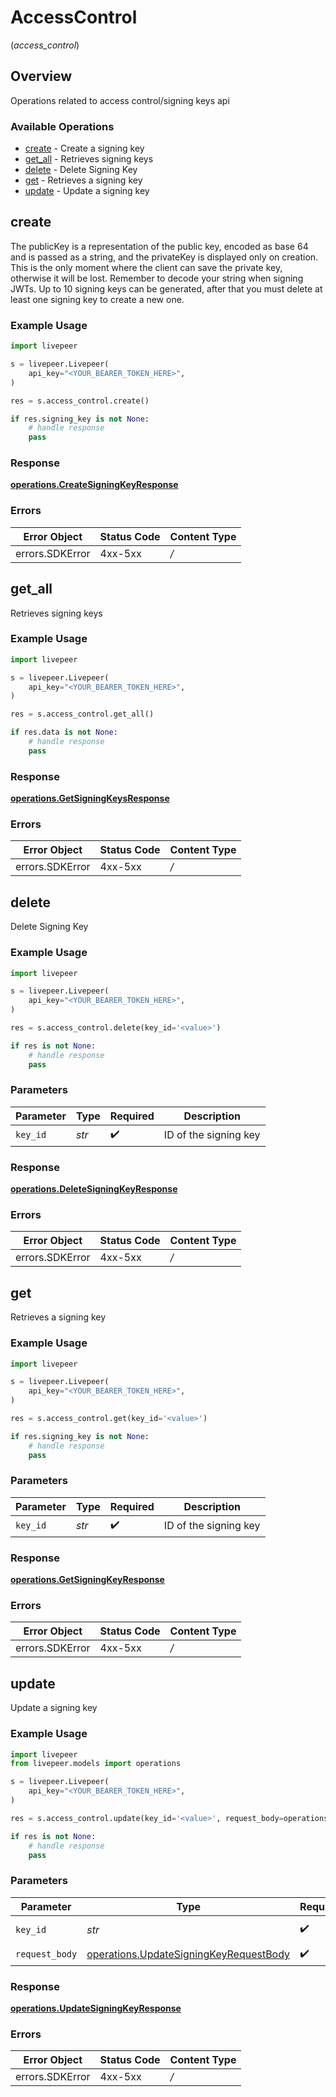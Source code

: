# AccessControl
(*access_control*)

## Overview

Operations related to access control/signing keys api

### Available Operations

* [create](#create) - Create a signing key
* [get_all](#get_all) - Retrieves signing keys
* [delete](#delete) - Delete Signing Key
* [get](#get) - Retrieves a signing key
* [update](#update) - Update a signing key

## create

The publicKey is a representation of the public key, encoded as base 64 and is passed as a string, and  the privateKey is displayed only on creation. This is the only moment where the client can save the private key, otherwise it will be lost. Remember to decode your string when signing JWTs.
Up to 10 signing keys can be generated, after that you must delete at least one signing key to create a new one.


### Example Usage

```python
import livepeer

s = livepeer.Livepeer(
    api_key="<YOUR_BEARER_TOKEN_HERE>",
)

res = s.access_control.create()

if res.signing_key is not None:
    # handle response
    pass

```


### Response

**[operations.CreateSigningKeyResponse](../../models/operations/createsigningkeyresponse.md)**
### Errors

| Error Object    | Status Code     | Content Type    |
| --------------- | --------------- | --------------- |
| errors.SDKError | 4xx-5xx         | */*             |

## get_all

Retrieves signing keys

### Example Usage

```python
import livepeer

s = livepeer.Livepeer(
    api_key="<YOUR_BEARER_TOKEN_HERE>",
)

res = s.access_control.get_all()

if res.data is not None:
    # handle response
    pass

```


### Response

**[operations.GetSigningKeysResponse](../../models/operations/getsigningkeysresponse.md)**
### Errors

| Error Object    | Status Code     | Content Type    |
| --------------- | --------------- | --------------- |
| errors.SDKError | 4xx-5xx         | */*             |

## delete

Delete Signing Key

### Example Usage

```python
import livepeer

s = livepeer.Livepeer(
    api_key="<YOUR_BEARER_TOKEN_HERE>",
)

res = s.access_control.delete(key_id='<value>')

if res is not None:
    # handle response
    pass

```

### Parameters

| Parameter             | Type                  | Required              | Description           |
| --------------------- | --------------------- | --------------------- | --------------------- |
| `key_id`              | *str*                 | :heavy_check_mark:    | ID of the signing key |


### Response

**[operations.DeleteSigningKeyResponse](../../models/operations/deletesigningkeyresponse.md)**
### Errors

| Error Object    | Status Code     | Content Type    |
| --------------- | --------------- | --------------- |
| errors.SDKError | 4xx-5xx         | */*             |

## get

Retrieves a signing key

### Example Usage

```python
import livepeer

s = livepeer.Livepeer(
    api_key="<YOUR_BEARER_TOKEN_HERE>",
)

res = s.access_control.get(key_id='<value>')

if res.signing_key is not None:
    # handle response
    pass

```

### Parameters

| Parameter             | Type                  | Required              | Description           |
| --------------------- | --------------------- | --------------------- | --------------------- |
| `key_id`              | *str*                 | :heavy_check_mark:    | ID of the signing key |


### Response

**[operations.GetSigningKeyResponse](../../models/operations/getsigningkeyresponse.md)**
### Errors

| Error Object    | Status Code     | Content Type    |
| --------------- | --------------- | --------------- |
| errors.SDKError | 4xx-5xx         | */*             |

## update

Update a signing key

### Example Usage

```python
import livepeer
from livepeer.models import operations

s = livepeer.Livepeer(
    api_key="<YOUR_BEARER_TOKEN_HERE>",
)

res = s.access_control.update(key_id='<value>', request_body=operations.UpdateSigningKeyRequestBody())

if res is not None:
    # handle response
    pass

```

### Parameters

| Parameter                                                                                        | Type                                                                                             | Required                                                                                         | Description                                                                                      |
| ------------------------------------------------------------------------------------------------ | ------------------------------------------------------------------------------------------------ | ------------------------------------------------------------------------------------------------ | ------------------------------------------------------------------------------------------------ |
| `key_id`                                                                                         | *str*                                                                                            | :heavy_check_mark:                                                                               | ID of the signing key                                                                            |
| `request_body`                                                                                   | [operations.UpdateSigningKeyRequestBody](../../models/operations/updatesigningkeyrequestbody.md) | :heavy_check_mark:                                                                               | N/A                                                                                              |


### Response

**[operations.UpdateSigningKeyResponse](../../models/operations/updatesigningkeyresponse.md)**
### Errors

| Error Object    | Status Code     | Content Type    |
| --------------- | --------------- | --------------- |
| errors.SDKError | 4xx-5xx         | */*             |
